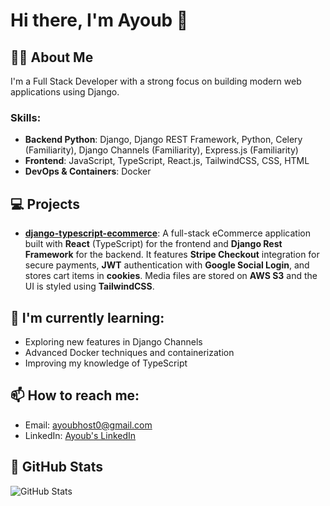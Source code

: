# Hi there, I'm Ayoub 👋

## 👨‍💻 About Me
I'm a Full Stack Developer with a strong focus on building modern web applications using Django.

### Skills:
- **Backend Python**: Django, Django REST Framework, Python, Celery (Familiarity), Django Channels (Familiarity), Express.js (Familiarity)
- **Frontend**: JavaScript, TypeScript, React.js, TailwindCSS, CSS, HTML
- **DevOps & Containers**: Docker

## 💻 Projects
- **[django-typescript-ecommerce](#)**: A full-stack eCommerce application built with **React** (TypeScript) for the frontend and **Django Rest Framework** for the backend. It features **Stripe Checkout** integration for secure payments, **JWT** authentication with **Google Social Login**, and stores cart items in **cookies**. Media files are stored on **AWS S3** and the UI is styled using **TailwindCSS**.


## 🌱 I'm currently learning:
- Exploring new features in Django Channels
- Advanced Docker techniques and containerization
- Improving my knowledge of TypeScript

## 📫 How to reach me:
- Email: [ayoubhost0@gmail.com](mailto:ayoubhost0@gmail.com)
- LinkedIn: [Ayoub's LinkedIn](https://www.linkedin.com/in/ayoub-drf-38bab4320/)

## 🚀 GitHub Stats
![GitHub Stats](https://github-readme-stats.vercel.app/api?username=ayoub-drf&show_icons=true&hide_title=true)

